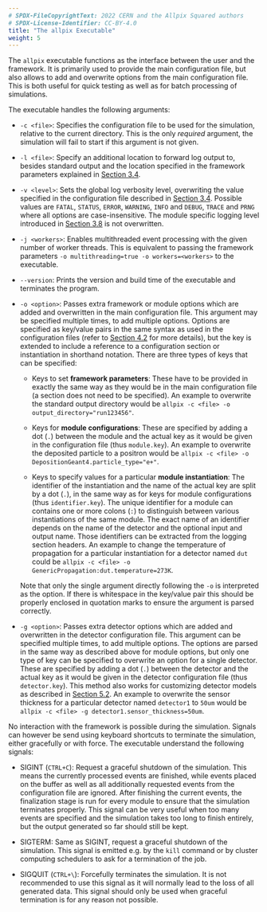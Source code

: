 ```yaml
---
# SPDX-FileCopyrightText: 2022 CERN and the Allpix Squared authors
# SPDX-License-Identifier: CC-BY-4.0
title: "The allpix Executable"
weight: 5
---
```


The `allpix` executable functions as the interface between the user and the framework. It is primarily used to provide the
main configuration file, but also allows to add and overwrite options from the main configuration file. This is both useful
for quick testing as well as for batch processing of simulations.

The executable handles the following arguments:

- `-c <file>`:
  Specifies the configuration file to be used for the simulation, relative to the current directory. This is the only
  *required* argument, the simulation will fail to start if this argument is not given.

- `-l <file>`:
  Specify an additional location to forward log output to, besides standard output and the location specified in the
  framework parameters explained in [Section 3.4](./04_framework_parameters.md).

- `-v <level>`:
  Sets the global log verbosity level, overwriting the value specified in the configuration file described in
  [Section 3.4](./04_framework_parameters.md). Possible values are `FATAL`, `STATUS`, `ERROR`, `WARNING`, `INFO` and
  `DEBUG`, `TRACE` and `PRNG` where all options are case-insensitive. The module specific logging level introduced in
  [Section 3.8](./08_logging_and_verbosity.md) is not overwritten.

- `-j <workers>`:
  Enables multithreaded event processing with the given number of worker threads. This is equivalent to passing the
  framework parameters `-o multithreading=true -o workers=<workers>` to the executable.

- `--version`:
  Prints the version and build time of the executable and terminates the program.

- `-o <option>`:
  Passes extra framework or module options which are added and overwritten in the main configuration file. This argument
  may be specified multiple times, to add multiple options. Options are specified as key/value pairs in the same syntax as
  used in the configuration files (refer to [Section 4.2](../04_framework/03_configuration.md#file-format) for more
  details), but the key is extended to include a reference to a configuration section or instantiation in shorthand
  notation. There are three types of keys that can be specified:

  - Keys to set **framework parameters**:
    These have to be provided in exactly the same way as they would be in the main configuration file (a section does not
    need to be specified). An example to overwrite the standard output directory would be
    `allpix -c <file> -o output_directory="run123456"`.

  - Keys for **module configurations**:
    These are specified by adding a dot (`.`) between the module and the actual key as it would be given in the
    configuration file (thus `module.key`). An example to overwrite the deposited particle to a positron would be
    `allpix -c <file> -o DepositionGeant4.particle_type="e+"`.

  - Keys to specify values for a particular **module instantiation**:
    The identifier of the instantiation and the name of the actual key are split by a dot (`.`), in the same way as for
    keys for module configurations (thus `identifier.key`). The unique identifier for a module can contains one or more
    colons (`:`) to distinguish between various instantiations of the same module. The exact name of an identifier
    depends on the name of the detector and the optional input and output name. Those identifiers can be extracted from
    the logging section headers. An example to change the temperature of propagation for a particular instantiation for a
    detector named `dut` could be `allpix -c <file> -o GenericPropagation:dut.temperature=273K`.

  Note that only the single argument directly following the `-o` is interpreted as the option. If there is whitespace in
  the key/value pair this should be properly enclosed in quotation marks to ensure the argument is parsed correctly.

- `-g <option>`:
  Passes extra detector options which are added and overwritten in the detector configuration file. This argument can be
  specified multiple times, to add multiple options. The options are parsed in the same way as described above for module
  options, but only one type of key can be specified to overwrite an option for a single detector. These are specified by
  adding a dot (`.`) between the detector and the actual key as it would be given in the detector configuration file (thus
  `detector.key`). This method also works for customizing detector models as described in
  [Section 5.2](../05_geometry_detectors/02_models.md). An example to overwrite the sensor thickness for
  a particular detector named `detector1` to `50um` would be `allpix -c <file> -g detector1.sensor_thickness=50um`.

No interaction with the framework is possible during the simulation. Signals can however be send using keyboard shortcuts to
terminate the simulation, either gracefully or with force. The executable understand the following signals:

- SIGINT (`CTRL+C`):
  Request a graceful shutdown of the simulation. This means the currently processed events are finished, while events
  placed on the buffer as well as all additionally requested events from the configuration file are ignored. After
  finishing the current events, the finalization stage is run for every module to ensure that the simulation terminates
  properly. This signal can be very useful when too many events are specified and the simulation takes too long to finish
  entirely, but the output generated so far should still be kept.

- SIGTERM:
  Same as SIGINT, request a graceful shutdown of the simulation. This signal is emitted e.g. by the `kill` command or by
  cluster computing schedulers to ask for a termination of the job.

- SIGQUIT (`CTRL+\`):
  Forcefully terminates the simulation. It is not recommended to use this signal as it will normally lead to the loss of
  all generated data. This signal should only be used when graceful termination is for any reason not possible.
